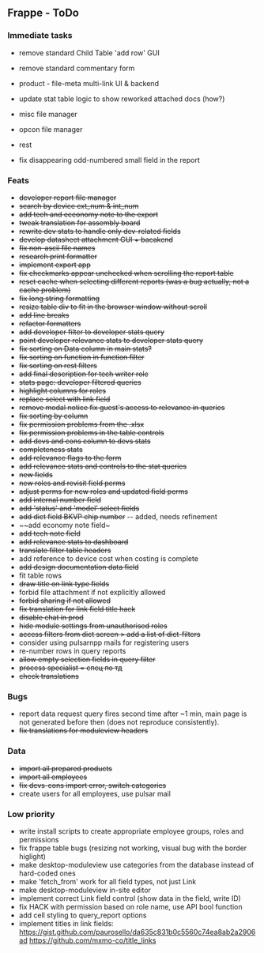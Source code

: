## Frappe - ToDo

### Immediate tasks

- remove standard Child Table 'add row' GUI
- remove standard commentary form
- product - file-meta multi-link UI & backend
- update stat table logic to show reworked attached docs (how?)

- misc file manager
- opcon file manager
- rest

- fix disappearing odd-numbered small field in the report

### Feats
- ~~developer report file manager~~
- ~~search by device ext_num & int_num~~
- ~~add tech and eceonomy note to the export~~
- ~~tweak translation for assembly board~~
- ~~rewrite dev stats to handle only dev-related fields~~
- ~~develop datasheet attachment GUI + bacakend~~
- ~~fix non-ascii file names~~
- ~~research print formatter~~
- ~~implement export app~~
- ~~fix checkmarks appear unchecked when scrolling the report table~~
- ~~reset cache when selecting different reports (was a bug actually, not a cache problem)~~
- ~~fix long string formatting~~
- ~~resize table div to fit in the browser window without scroll~~
- ~~add line breaks~~
- ~~refactor formatters~~
- ~~add developer filter to developer stats query~~
- ~~point developer relevance stats to developer stats query~~
- ~~fix sorting on Data column in main stats?~~
- ~~fix sorting on function in function filter~~
- ~~fix sorting on rest filters~~
- ~~add final description for tech writer role~~
- ~~stats page: developer filtered queries~~
- ~~highlight columns for roles~~
- ~~replace select with link field~~
- ~~remove modal notice fix guest's access to relevance in queries~~
- ~~fix sorting by column~~
- ~~fix permission problems from the .xlsx~~
- ~~fix permission problems in the table controls~~
- ~~add devs and cons column to devs stats~~
- ~~completeness stats~~
- ~~add relevance flags to the form~~
- ~~add relevance stats and controls to the stat queries~~
- ~~new fields~~
- ~~new roles and revisit field perms~~
- ~~adjust perms for new roles and updated field perms~~
- ~~add internal number field~~
- ~~add 'status' and 'model' select fields~~
- ~~add dict field BKVP chip number~~ -- added, needs refinement
- ~~add economy note field~
- ~~add tech note field~~
- ~~add relevance stats to dashboard~~
- ~~translate filter table headers~~
- add reference to device cost when costing is complete
- ~~add design documentation data field~~
- fit table rows
- ~~draw title on link type fields~~
- forbid file attachment if not explicitly allowed
- ~~forbid sharing if not allowed~~
- ~~fix translation for link field title hack~~
- ~~disable chat in prod~~
- ~~hide module settings from unauthorised roles~~
- ~~access filters from dict screen > add a list of dict-filters~~
- consider using pulsarnpp mails for registering users
- re-number rows in query reports
- ~~allow empty selection fields in query filter~~
- ~~process specialist = спец по тд~~
- ~~check translations~~

### Bugs
- report data request query fires second time after ~1 min, main page is not generated before then (does not reproduce consistently). 
- ~~fix translations for moduleview headers~~

### Data
- ~~import all prepared products~~
- ~~import all employees~~
- ~~fix devs-cons import error, switch categories~~
- create users for all employees, use pulsar mail

### Low priority
- write install scripts to create appropriate employee groups, roles and permissions
- fix frappe table bugs (resizing not working, visual bug with the border higlight)
- make desktop-moduleview use categories from the database instead of hard-coded ones
- make 'fetch_from' work for all field types, not just Link
- make desktop-moduleview in-site editor
- implement correct Link field control (show data in the field, write ID)
- fix HACK with permission based on role name, use API bool function
- add cell styling to query_report options
- implement titles in link fields:
   https://gist.github.com/paurosello/da635c831b0c5560c74ea8ab2a2906ad
   https://github.com/mxmo-co/title_links
